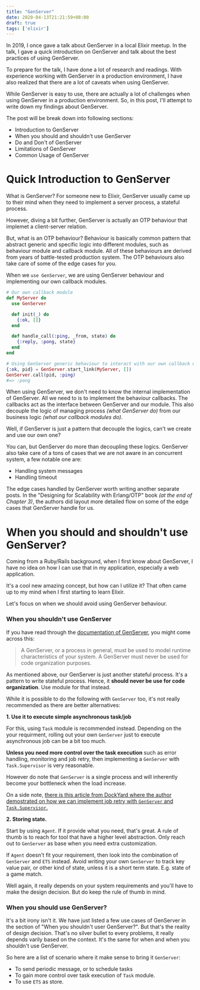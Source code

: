 ```yaml
---
title: "GenServer"
date: 2020-04-13T21:21:59+08:00
draft: true
tags: ['elixir']
---
```


In 2019, I once gave a talk about GenServer in a local Elixir meetup. In
the talk, I gave a quick introduction on GenServer and talk about the best
practices of using GenServer.

To prepare for the talk, I have done a lot of research and readings. With
experience working with GenServer in a production environment, I
have also realized that there are a lot of caveats when using GenServer.

While GenServer is easy to use, there are actually a lot of challenges when
using GenServer in a production environment.  So, in this post, I'll attempt
to write down my findings about GenServer.

The post will be break down into following sections:

- Introduction to GenServer
- When you should and shouldn't use GenServer
- Do and Don't of GenServer
- Limitations of GenServer
- Common Usage of GenServer

# Quick Introduction to GenServer

What is GenServer? For someone new to Elixir, GenServer usually came up to
their mind when they need to implement a server process, a stateful process.

However, diving a bit further, GenServer is actually an OTP behaviour that
implemet a client-server relation.

But, what is an OTP behaviour? Behaviour is basically common pattern that
abstract generic and specific logic into different modules, such as behaviour module
and callback module. All of these behaviours are derived from years of
battle-tested production system. The OTP behaviours also take care of some
of the edge cases for you.

When we `use GenServer`, we are using GenServer behaviour and
implementing our own callback modules.

```elixir
# Our own callback module
def MyServer do
  use GenServer

  def init(_) do
    {:ok, []}
  end

  def handle_call(:ping, _from, state) do
    {:reply, :pong, state}
  end
end

# Using GenServer generic behaviour to interact with our own callback modules
{:ok, pid} = GenServer.start_link(MyServer, [])
GenServer.call(pid, :ping)
#=> :pong
```

When using GenServer, we don't need to know the internal implementation of
GenServer. All we need to is to implement the behaviour callbacks. The callbacks
act as the interface between GenServer and our module. This also decouple the
logic of managing process _(what GenServer do)_ from our business logic _(what
our callback modules do)_.

Well, if GenServer is just a pattern that decouple the logics, can't we create
and use our own one?

You can, but GenServer do more than decoupling these logics. GenServer also
take care of a tons of cases that we are not aware in an concurrent system, a
few notable one are:

- Handling system messages
- Handling timeout

The edge cases handled by GenServer worth writing another separate posts. In
the "Designing for Scalability with Erlang/OTP" book _(at the end of Chapter
3)_, the authors did layout more detailed flow on some of the edge cases that
GenServer handle for us.

# When you should and shouldn't use GenServer?

Coming from a Ruby/Rails background, when I first know about GenServer, I have
no idea on how I can use that in my application, especially a web application.

It's a cool new amazing concept, but how can I utilize it? That often came up
to my mind when I first starting to learn Elixir.

Let's focus on when we should avoid using GenServer behaviour.

### When you shouldn't use GenServer

If you have read through the [documentation of GenServer][0], you might come
across this:

> A GenServer, or a process in general, must be used to model runtime characteristics of your system.
> A GenServer must never be used for code organization purposes.

As mentioned above, our GenServer is just another stateful process. It's a
pattern to write stateful process. Hence, it **should never be use for code
organization**. Use module for that instead.


While it is possible to do the following with `GenServer` too, it's not really
recommended as there are better alternatives:

**1. Use it to execute simple asynchronous task/job**

For this, using `Task` module is recommended instead. Depending on the your
requirment, rolling out your own `GenServer` just to execute asynchronous job
can be a bit too much.

**Unless you need more control over the task execution** such as error handling,
monitoring and job retry, then implementing a `GenServer` with
`Task.Supervisor` is very reasonable.

However do note that `GenServer` is a single process and will inherently become
your bottleneck when the load increase.

On a side note, [there is this article from DockYard where the author demostrated
on how we can implement job retry with `GenServer` and `Task.Supervisor`.][1]

**2. Storing state.**

Start by using `Agent`. If it provide what you need, that's great. A rule of
thumb is to reach for tool that have a higher level abstraction. Only reach out
to `GenServer` as base when you need extra customization.

If `Agent` doesn't fit your requirement, then look into the combination of
`GenServer` and `ETS` instead. Avoid writing your own `GenServer` to track key
value pair, or other kind of state, unless it is a short term state. E.g. state
of a game match.

Well again, it really depends on your system requirements and you'll have to
make the design decision. But do keep the rule of thumb in mind.

### When you should use GenServer?

It's a bit irony isn't it. We have just listed a few use cases of GenServer in
the section of "When you shouldn't user GenServer?". But that's the reality of
design decision. That's no silver bullet to every problems, it really depends
varily based on the context. It's the same for when and when you shouldn't use
GenServer.

So here are a list of scenario where it make sense to bring it `GenServer`:

- To send periodic message, or to schedule tasks
- To gain more control over task execution of `Task` module.
- To use `ETS` as store.



[0]: https://hexdocs.pm/elixir/GenServer.html#module-when-not-to-use-a-genserver
[1]: https://dockyard.com/blog/2019/04/02/three-simple-patterns-for-retrying-jobs-in-elixir
